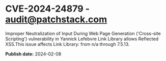 # CVE-2024-24879 - audit@patchstack.com

Improper Neutralization of Input During Web Page Generation ('Cross-site Scripting') vulnerability in Yannick Lefebvre Link Library allows Reflected XSS.This issue affects Link Library: from n/a through 7.5.13.



**Publish date:** 2024-02-08
